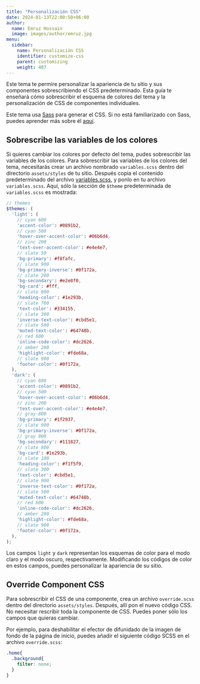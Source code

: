 ```yaml
---
title: "Personalización CSS"
date: 2024-01-13T22:00:50+06:00
author:
  name: Emruz Hossain
  image: images/author/emruz.jpg
menu:
  sidebar:
    name: Personalización CSS
    identifier: customize-css
    parent: customizing
    weight: 407
---
```


Este tema te permire personalizar la apariencia de tu sitio y sus componentes sobrescribiendo el CSS predeterminado. Esta guía te enseñará cómo sobrescribir el esquema de colores del tema y la personalización de CSS de componentes individuales. 

Este tema usa [Sass](https://sass-lang.com/) para generar el CSS. Si no está familiarizado con Sass, puedes aprender más sobre él [aquí](https://sass-lang.com/guide).

## Sobrescribe las variables de los colores

Si quieres cambiar los colores por defecto del tema, pudes sobrescribir las variables de los colores. Para sobrescribir las variables de los colores del tema, necesitarás crear un archivo nombrado `variables.scss` dentro del directorio `assets/styles` de tu sitio. Después copia el contenido predeterminado del archivo [variables.scss](https://github.com/hugo-toha/toha/blob/main/assets/styles/variables.scss), y ponlo en tu archivo `variables.scss`. Aquí, sólo la sección de `$theme` predeterminada de `variables.scss` es mostrada:

```scss
// themes
$themes: (
  'light': (
    // cyan 600
    'accent-color': #0891b2,
    // cyan 500
    'hover-over-accent-color': #06b6d4,
    // zinc 200
    'text-over-accent-color': #e4e4e7,
    // slate 50
    'bg-primary': #f8fafc,
    // slate 900
    'bg-primary-inverse': #0f172a,
    // slate 200
    'bg-secondary': #e2e8f0,
    'bg-card': #fff,
    // slate 800
    'heading-color': #1e293b,
    // slate 700
    'text-color': #334155,
    // slate 300
    'inverse-text-color': #cbd5e1,
    // slate 500
    'muted-text-color': #64748b,
    // red 600
    'inline-code-color': #dc2626,
    // amber 200
    'highlight-color': #fde68a,
    // slate 900
    'footer-color': #0f172a,
  ),
  'dark': (
    // cyan 600
    'accent-color': #0891b2,
    // cyan 500
    'hover-over-accent-color': #06b6d4,
    // zinc 200
    'text-over-accent-color': #e4e4e7,
    // gray-800
    'bg-primary': #1f2937,
    // slate 900
    'bg-primary-inverse': #0f172a,
    // gray 900
    'bg-secondary': #111827,
    // slate 800
    'bg-card': #1e293b,
    // slate 100
    'heading-color': #f1f5f9,
    // slate 300
    'text-color': #cbd5e1,
    // slate 900
    'inverse-text-color': #0f172a,
    // slate 500
    'muted-text-color': #64748b,
    // red 600
    'inline-code-color': #dc2626,
    // amber 200
    'highlight-color': #fde68a,
    // slate 900
    'footer-color': #0f172a,
  ),
);
```

Los campos `light` y `dark` representan los esquemas de color para el modo claro y el modo oscuro, respectivamente. Modificando los códigos de color en estos campos, puedes personalizar la apariencia de su sitio.

## Override Component CSS

Para sobrescribir el CSS de una componente, crea un archivo `override.scss` dentro del directorio `assets/styles`. Después, allí pon el nuevo código CSS. No necesitar rescribir toda la componente de CSS. Puedes poner sólo los campos que quieras cambiar.

Por ejemplo, para deshabilitar el efector de difunidado de la imagen de fondo de la página de inicio, puedes añadir el siguiente código SCSS en el archivo `override.scss`:

```scss
.home{
  .background{
    filter: none;
  }
}
```
